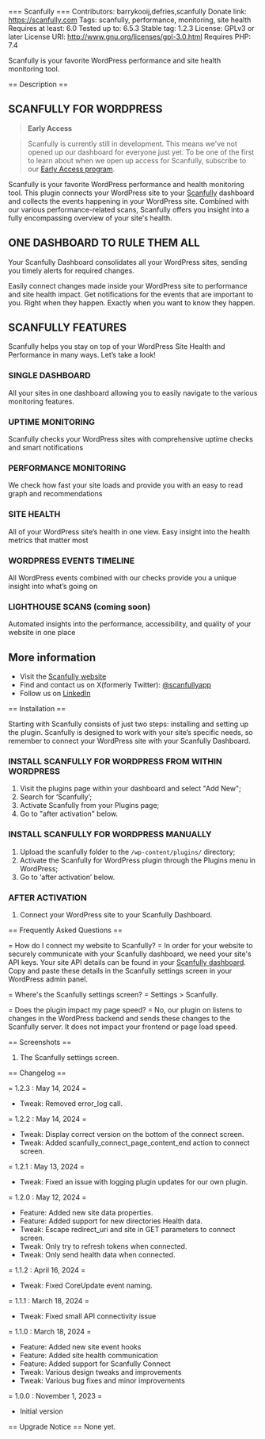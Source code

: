 === Scanfully ===
Contributors: barrykooij,defries,scanfully
Donate link: https://scanfully.com
Tags: scanfully, performance, monitoring, site health
Requires at least: 6.0
Tested up to: 6.5.3
Stable tag: 1.2.3
License: GPLv3 or later
License URI: http://www.gnu.org/licenses/gpl-3.0.html
Requires PHP: 7.4

Scanfully is your favorite WordPress performance and site health monitoring tool.

== Description ==

## SCANFULLY FOR WORDPRESS 

> <strong>Early Access</strong><br />

> Scanfully is currently still in development. This means we've not opened up our dashboard for everyone just yet. To be one of the first to learn about when we open up access for Scanfully, subscribe to our [Early Access program](https://scanfully.com/early-access).

Scanfully is your favorite WordPress performance and health monitoring tool. This plugin connects your WordPress site to your [Scanfully](https://scanfully.com) dashboard and collects the events happening in your WordPress site. Combined with our various performance-related scans, Scanfully offers you insight into a fully encompassing overview of your site's health.

## ONE DASHBOARD TO RULE THEM ALL 

Your Scanfully Dashboard consolidates all your WordPress sites, sending you timely alerts for required changes.

Easily connect changes made inside your WordPress site to performance and site health impact. Get notifications for the events that are important to you. Right when they happen. Exactly when you want to know they happen.

## SCANFULLY FEATURES

Scanfully helps you stay on top of your WordPress Site Health and Performance in many ways. Let’s take a look!

### SINGLE DASHBOARD
All your sites in one dashboard allowing you to easily navigate to the various monitoring features.

### UPTIME MONITORING 
Scanfully checks your WordPress sites with comprehensive uptime checks and smart notifications

### PERFORMANCE MONITORING
We check how fast your site loads and provide you with an easy to read graph and recommendations

### SITE HEALTH
All of your WordPress site’s health in one view. Easy insight into the health metrics that matter most

### WORDPRESS EVENTS TIMELINE
All WordPress events combined with our checks provide you a unique insight into what’s going on

### LIGHTHOUSE SCANS (coming soon)
Automated insights into the performance, accessibility, and quality of your website in one place

## More information

* Visit the [Scanfully website](http://www.scanfully.com/?utm_source=wp-plugin-repo&utm_medium=link&utm_campaign=more-information)
* Find and contact us on X(formerly Twitter): [@scanfullyapp](http://x.com/scanfullyapp)
* Follow us on [LinkedIn](https://www.linkedin.com/company/scanfully)

== Installation ==

Starting with Scanfully consists of just two steps: installing and setting up the plugin. Scanfully is designed to work with your site’s specific needs, so remember to connect your WordPress site with your Scanfully Dashboard.

### INSTALL SCANFULLY FOR WORDPRESS FROM WITHIN WORDPRESS

1. Visit the plugins page within your dashboard and select "Add New";
1. Search for ‘Scanfully’;
1. Activate Scanfully from your Plugins page;
1. Go to "after activation" below.

### INSTALL SCANFULLY FOR WORDPRESS MANUALLY

1. Upload the scanfully folder to the `/wp-content/plugins/` directory;
1. Activate the Scanfully for WordPress plugin through the Plugins menu in WordPress;
1. Go to ‘after activation’ below.

### AFTER ACTIVATION

1. Connect your WordPress site to your Scanfully Dashboard.


== Frequently Asked Questions ==

= How do I connect my website to Scanfully? =
In order for your website to securely communicate with your Scanfully dashboard, we need your site's API keys. Your site API details can be found in your [Scanfully dashboard](https://dashboard.scanfully.com/sites?utm_source=wp-plugin-repo&utm_medium=link&utm_campaign=more-information). Copy and paste these details in the Scanfully settings screen in your WordPress admin panel.

= Where's the Scanfully settings screen? =
Settings > Scanfully.

= Does the plugin impact my page speed? =
No, our plugin on listens to changes in the WordPress backend and sends these changes to the Scanfully server. It does not impact your frontend or page load speed.

== Screenshots ==
1. The Scanfully settings screen.

== Changelog ==

= 1.2.3 : May 14, 2024 =
* Tweak: Removed error_log call.

= 1.2.2 : May 14, 2024 =
* Tweak: Display correct version on the bottom of the connect screen.
* Tweak: Added scanfully_connect_page_content_end action to connect screen.

= 1.2.1 : May 13, 2024 =
* Tweak: Fixed an issue with logging plugin updates for our own plugin.

= 1.2.0 : May 12, 2024 =
* Feature: Added new site data properties.
* Feature: Added support for new directories Health data.
* Tweak: Escape redirect_uri and site in GET parameters to connect screen.
* Tweak: Only try to refresh tokens when connected.
* Tweak: Only send health data when connected.

= 1.1.2 : April 16, 2024 =
* Tweak: Fixed CoreUpdate event naming.

= 1.1.1 : March 18, 2024 =
* Tweak: Fixed small API connectivity issue

= 1.1.0 : March 18, 2024 =
* Feature: Added new site event hooks
* Feature: Added site health communication
* Feature: Added support for Scanfully Connect
* Tweak: Various design tweaks and improvements
* Tweak: Various bug fixes and minor improvements

= 1.0.0 : November 1, 2023 =
* Initial version

== Upgrade Notice ==
None yet.
